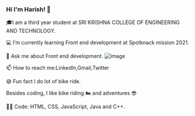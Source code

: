 ### Hi I'm Harish! 👋
 
🎓I am a third year student at  SRI KRISHNA COLLEGE OF ENGINEERING AND TECHNOLOGY.

💻 I’m currently learning Front end development at Spotknack mission 2021.

💬 Ask me about Front end development.
![image](https://user-images.githubusercontent.com/90905707/136917605-3e8ff082-2387-4476-978b-20a851d81a0d.png)

📫 How to reach me:LinkedIn,Gmail,Twitter

😅 Fun fact I do lot of bike ride.

Besides coding, I like bike riding 🏍 and adventures 😎

👩‍💻 Code: HTML, CSS, JavaScript, Java and C++.
